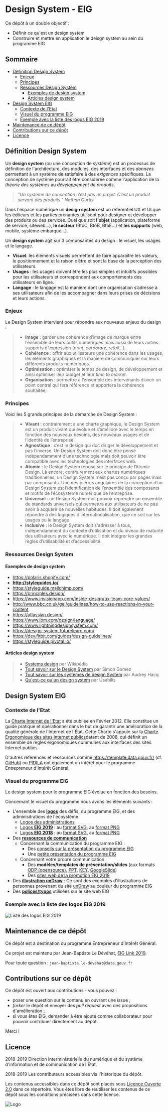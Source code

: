 # Design System - EIG

Ce dépôt à un double objectif :
* Définir ce qu'est un design system 
* Construire et mettre en application le deisgn system au sein du programme EIG

## Sommaire

* [Définition Design System](#définition-design-system)
	* [Enjeux](#enjeux) 
	* [Principes](#principes)
	* [Ressources Design System](#ressources-design-system)
		* [Exemples de design system](#exemples-de-design-system)
		* [Articles design system](#articles-design-system)
* [Design System EIG](#design-system-eig)
	* [Contexte de l'Etat](#contexte-de-l-etat)
	* [Visuel du programme EIG](#visuel-du-programme-eig)
	* [Exemple avec la liste des logos EIG 2019](#exemple-avec-la-liste-des-logos-eig-2019)
* [Maintenance de ce dépôt](#maintenance-de-ce-dépôt)
* [Contributions sur ce dépôt](#contributions-sur-ce-dépôt)
* [Licence](#licence)

## Définition Design System

Un **design system** (ou une conception de *système*) est un processus de définition de l'architecture, 
des modules, des interfaces et des *données* permettant à un système de satisfaire à des *exigences* spécifiques. La conception de système pourrait être considérée comme l'application de la *théorie des systèmes* au *développement de produits*.

> *"Un système de conception n’est pas un projet. C’est un produit servant des produits." Nathan Curtis*

Dans l'espace numérique un **design system** est un référentiel UX et UI que les éditeurs et les parties prenantes utilisent pour designer et développer des produits ou des services. Quel que soit **l'objet** (application, plateforme de service, siteweb…), **le secteur** (BtoC, BtoB, BtoE…) et **les supports** (web, mobile, système embarqué…). 

Un **design system** agit sur 3 composantes du design : le visuel, les usages et le langage.
* **Visuel**: les éléments visuels permettent de faire apparaître les valeurs, le positionnement et la raison d’être et sont la base de la perception des utilisateurs.
* **Usages** : les usages doivent être les plus simples et intuitifs possibles pour les utilisateurs et correspondent aux comportements des utilisateurs en ligne. 
* **Langage** : le langage est la manière dont une organisation s’adresse à ses utilisateurs afin de les accompagner dans leurs prises de décisions et leurs actions.

### Enjeux

Le Design System intervient pour répondre aux nouveaux enjeux du design :
 
> * **Image** : garder une cohérence d’image de marque entre l’ensemble de leurs outils numériques mais aussi de leurs autres supports d’expression (*print*, *corporate*, *retail*…).
> * **Cohérence** : offrir aux utilisateurs une cohérence dans les usages, les éléments graphiques et la manière de communiquer sur leurs différents produits numériques.
> * **Optimisation** : optimiser le temps de design, de développement et ainsi optimiser leur budget et leur *time to market*.
> * **Organisation** : permettre à l’ensemble des intervenants d’avoir un point central qui fera référence et apportera la cohérence souhaitée.

### Principes

Voici les 5 grands principes de la démarche de Design System :

> * **Vivant** : contrairement à une charte graphique, le Design System est un produit vivant qui évolue et s’améliore avec le temps en fonction des nouveaux besoins, des nouveaux usages et de l’identité de l’entreprise.
> * **Agnostique** : c’est le design qui doit diriger le développement et pas l’inverse. Un Design System doit donc être pensé indépendamment d’une technologie mais doit pouvoir être compatible avec les technologies des interfaces web.
> * **Atomic** : le Design System repose sur le principe de l’Atomic Design. Là encore, contrairement aux chartes numériques traditionnelles, un Design System n'est pas conçu par pages mais par composants. Une des pierres angulaires de la conception d’un Design System est l’identification de l’ensemble des composants et motifs de l’écosystème numérique de l’entreprise.
> * **Universel** : un Design System doit pouvoir reprendre un ensemble de standards universels qui permettra aux utilisateurs de ne pas avoir à acquérir de nouvelles habitudes. Il doit également répondre à des logiques d’internationalisation, que ce soit sur les usages ou le langage.
> * **Inclusive** : le Design System doit s'adresser à tous, indépendamment du contexte d’utilisation et du niveau de maturité des utilisateurs avec le numérique. Il doit intégrer les grandes règles d’utilisabilité et d’accessibilité.

### Ressources Design System

#### Exemples de design system 

* https://polaris.shopify.com/
* **http://styleguides.io/**
* https://styleguide.mailchimp.com/
* https://principles.design/
* https://www.invisionapp.com/inside-design/ux-team-core-values/
* http://www.bbc.co.uk/gel/guidelines/how-to-use-reactions-in-your-content
* https://atlassian.design/
* https://www.ibm.com/design/language/
* https://www.lightningdesignsystem.com/
* https://design-system.futurelearn.com/
* https://dev.fitbit.com/guides/design-guidelines/
* https://styleguide.pivotal.io/

#### Articles design system

> * [Systems design](https://en.wikipedia.org/wiki/Systems_design) par Wikipédia 
> * [Tout savoir sur le Design System](https://newflux.fr/2017/10/23/savoir-design-system/) par Simon Gomez
> * [Tout savoir sur les systèmes de design System](https://medium.com/@audreyhacq/tout-savoir-sur-les-syst%C3%A8mes-de-design-1b6400c9a1b3) par Audrey Hacq
> * [Qu'est-ce qu'un design system](https://www.usabilis.com/design-system/) par Usabilis

## Design System EIG

### Contexte de l'Etat

La [Charte Internet de l'Etat](http://references.modernisation.gouv.fr/charte-internet-de-letat
) a été publiée en Février 2012. Elle constitue un guide pratique et opérationnel dans le but de garantir une amélioration de la qualité générale de l'Internet de l'État. Cette Charte s'appuie sur la [Charte Ergonomique des sites internet publics](http://references.modernisation.gouv.fr/sites/default/files/Charte_ergonomique_v2.0_2.pdf)datant de 2008, qui définit un ensemble de règles ergonomiques communes aux interfaces des sites Internet publics. 

D'autres références et ressources comme https://template.data.gouv.fr/ (cf. [GitHub](http://github.com/etalab/template.data.gouv.fr)) ou [PIDILA](https://pidila.gitlab.io/) ont également un intérêt pour le programme Entrepreneur d'Intérêt Général.

### Visuel du programme EIG

Le design system pour le programme EIG évolue en fonction des besoins. 

Concernant le visuel du programme nous avons les élements suivants :

* L'ensemble des [**logos**](Visuel/Logo/) des défis, du programme EIG, et des adminisitrations de l'écoystème
	* [Logos des administrations](Visuel/Logo/LogoAdministrations)
	* [Logos **EIG 2019**](Visuel/Logo/LogoEIG2019) : au [format SVG](Visuel/Logo/LogoEIG2019.svg), au [format PNG](Visuel/Logo/LogoEIG2019.png)
	* [Logos **EIG 2018**](Visuel/Logo/LogoEIG2019) : au [format SVG](Visuel/Logo/LogoEIG2018.svg), au [format PNG](Visuel/Logo/LogoEIG2018.png)
* Des [**ressources de communication**](Visuel/Ressources)
	* Concernant la communication du programme EIG : 
		* Des [conseils sur la présentation du programme EIG](https://github.com/entrepreneur-interet-general/eig-link/blob/master/communication.md#pr%C3%A9senter-le-programme-eig)
		* Une [petite présentation du programme EIG](https://github.com/entrepreneur-interet-general/design-system/blob/master/Visuel/Ressources/ComProgramme/Pr%C3%A9sentationEIG.pdf)
	* Concernant votre propre communication
		* Des **modèles/templates de présentation/slides** (aux formats [ODP (opensource)](/Visuel/Ressources/ComTemplate/TemplateEIG.odp), [PPT](/Visuel/Ressources/ComTemplate/TemplateEIG.pptx), [KEY](/Visuel/Ressources/ComTemplate/PrésentationEIG.key), [GoogleSlide](https://docs.google.com/presentation/d/1t-XPts11-v4aBxwbiaOyEyyFkgVD5i7IGTZBUpFhZfU/edit?usp=sharing))
		* Des [sites web de la promotion EIG 2018](https://github.com/entrepreneur-interet-general/eig-link/blob/master/contributions.md#sites-web-publi%C3%A9s-pendant-les-d%C3%A9fis-eig-2018)
* Des [**illustration unDraw**](Visuel/Illustration/unDraw) : Ce sont des exemples d'illustrations de personnes provenant du site [unDraw](https://undraw.co/illustrations) au couleur du programme EIG
* Des [**polices/typos**](Visuel/Police/) utilisées sur le site web EIG 

### Exemple avec la liste des logos EIG 2019

![Liste des logos EIG 2019](Visuel/Logo/LogoEIG2019.png)


## Maintenance de ce dépôt

Ce dépôt est à destination du programme Entrepreneur d'Intérêt Général.

Ce projet est maintenu par Jean-Baptiste Le Dévéhat, [EIG Link 2019](https://github.com/entrepreneur-interet-general/eig-link).

Pour toute question : `jean-baptiste.le-devehat@data.gouv.fr`

## Contributions sur ce dépôt

Ce dépôt est ouvert aux contributions - vous pouvez :
- poser une question sur le contenu en ouvrant une issue ;
- *forker* le dépôt et envoyer des *pull request* avec des propositions d'amélioration ;
- si vous êtes EIG, demander à être ajouté comme collaborateur pour pouvoir contribuer directement au dépôt.

Merci !

## Licence

2018-2019 Direction interministérielle du numérique et du système d'information et de communication de l'État.

2018-2019 Les contributeurs accessibles via l'historique du dépôt.

Les contenus accessibles dans ce dépôt sont placés sous [Licence Ouverte 2.0](LICENSE.md) dans ce répertoire. Vous êtes libre de réutiliser les contenus de ce dépôt sous les conditions précisées dans cette licence.

![Logo](./Visuel/Logo/LogoMarianneEIG.png)
